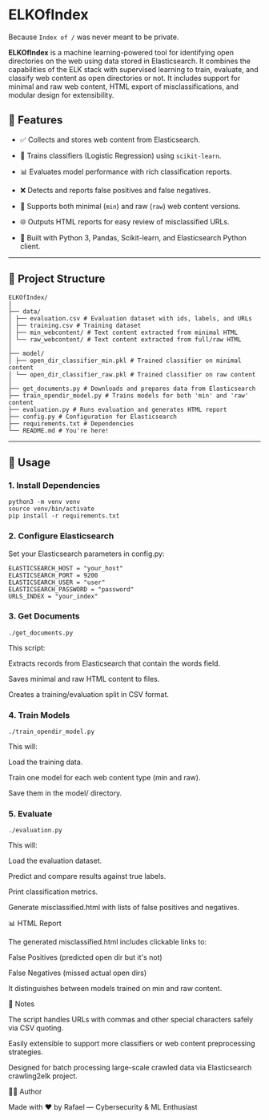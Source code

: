 # ELKOfIndex

Because `Index of /` was never meant to be private.

**ELKOfIndex** is a machine learning-powered tool for identifying open directories on the web using data stored in Elasticsearch. It combines the capabilities of the ELK stack with supervised learning to train, evaluate, and classify web content as open directories or not. It includes support for minimal and raw web content, HTML export of misclassifications, and modular design for extensibility.

## 🔧 Features


- ✅ Collects and stores web content from Elasticsearch.
  
- 🧠 Trains classifiers (Logistic Regression) using `scikit-learn`.
  
- 📊 Evaluates model performance with rich classification reports.
  
- ❌ Detects and reports false positives and false negatives.
  
- 📁 Supports both minimal (`min`) and raw (`raw`) web content versions.
  
- 🌐 Outputs HTML reports for easy review of misclassified URLs.
  
- 🐍 Built with Python 3, Pandas, Scikit-learn, and Elasticsearch Python client.
  

---

## 📁 Project Structure


```
ELKOfIndex/
│
├── data/
│ ├── evaluation.csv # Evaluation dataset with ids, labels, and URLs
│ ├── training.csv # Training dataset
│ ├── min_webcontent/ # Text content extracted from minimal HTML
│ └── raw_webcontent/ # Text content extracted from full/raw HTML
│
├── model/
│ ├── open_dir_classifier_min.pkl # Trained classifier on minimal content
│ └── open_dir_classifier_raw.pkl # Trained classifier on raw content
│
├── get_documents.py # Downloads and prepares data from Elasticsearch
├── train_opendir_model.py # Trains models for both 'min' and 'raw' content
├── evaluation.py # Runs evaluation and generates HTML report
├── config.py # Configuration for Elasticsearch
├── requirements.txt # Dependencies
└── README.md # You're here!
```

---

## 🚀 Usage

### 1. Install Dependencies

```
python3 -m venv venv
source venv/bin/activate
pip install -r requirements.txt
```

### 2. Configure Elasticsearch

Set your Elasticsearch parameters in config.py:

```
ELASTICSEARCH_HOST = "your_host"
ELASTICSEARCH_PORT = 9200
ELASTICSEARCH_USER = "user"
ELASTICSEARCH_PASSWORD = "password"
URLS_INDEX = "your_index"
```

### 3. Get Documents

```
./get_documents.py
```

This script:

Extracts records from Elasticsearch that contain the words field.

Saves minimal and raw HTML content to files.

Creates a training/evaluation split in CSV format.


### 4. Train Models

```
./train_opendir_model.py
```

This will:

Load the training data.

Train one model for each web content type (min and raw).

Save them in the model/ directory.

### 5. Evaluate

```
./evaluation.py
```

This will:

Load the evaluation dataset.

Predict and compare results against true labels.

Print classification metrics.

Generate misclassified.html with lists of false positives and negatives.



📊 HTML Report


The generated misclassified.html includes clickable links to:

False Positives (predicted open dir but it's not)

False Negatives (missed actual open dirs)

It distinguishes between models trained on min and raw content.



📌 Notes


The script handles URLs with commas and other special characters safely via CSV quoting.

Easily extensible to support more classifiers or web content preprocessing strategies.

Designed for batch processing large-scale crawled data via Elasticsearch crawling2elk project.



👨‍💻 Author


Made with ❤️ by Rafael — Cybersecurity & ML Enthusiast

